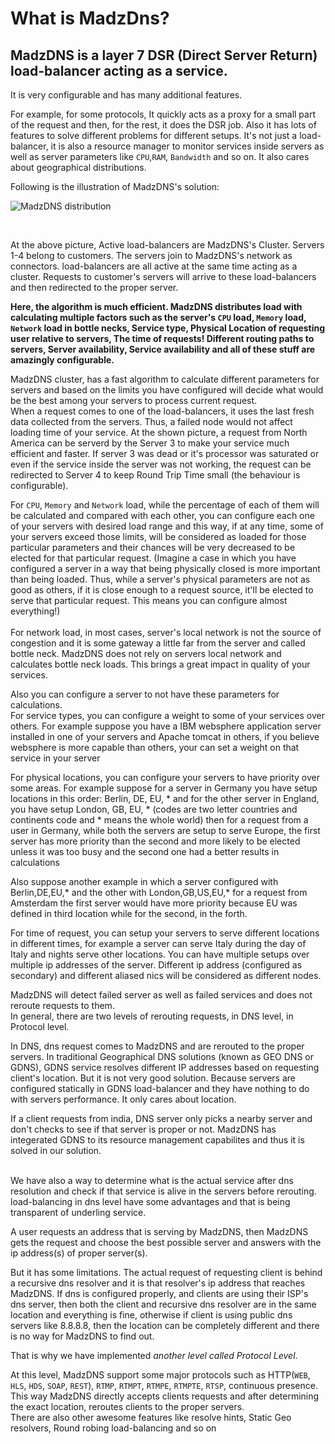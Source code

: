 # What is MadzDns?

## MadzDNS is a layer 7 DSR (Direct Server Return) load-balancer acting as a service.
It is very configurable and has many additional features.

For example, for some protocols, It quickly acts as 
a proxy for a small part of the request and then, for the rest, it does the DSR job. 
Also it has lots of features to solve different problems for different setups. 
It's not just a load-balancer, it is also a resource manager to monitor services inside 
servers as well as server parameters like `CPU`,`RAM`, `Bandwidth` and so on. 
It also cares about geographical distributions.<br> 

Following is the illustration of MadzDNS's solution:<br>

![MadzDNS distribution](/madzdns/cluster/blob/master/madzvpn_solution.png?raw=true)

<br>

At the above picture, Active load-balancers are MadzDNS's Cluster. 
Servers 1-4 belong to customers. The servers join to MadzDNS's network as connectors. 
load-balancers are all active at the same time acting as a cluster. 
Requests to customer's servers will arrive to these load-balancers and then redirected to the proper server. 

<b>Here, the algorithm is much efficient. MadzDNS distributes load with calculating multiple factors such as the 
server's `CPU` load, `Memory` load, `Network` load in bottle necks, Service type, Physical Location of requesting user relative to servers, 
The time of requests! Different routing paths to servers, Server availability, Service availability and all of these stuff are amazingly configurable.</b>

MadzDNS cluster, has a fast algorithm to calculate different parameters for servers and based on the limits you have configured will decide what would be the best among your servers to process current request.<br>
When a request comes to one of the load-balancers, it uses the last fresh data collected from the servers. Thus, a failed node would not affect loading time of your service. At the shown picture, a request from North America can be serverd by the Server 3 to make your service much efficient and faster.
If server 3 was dead or it's processor was saturated or even if the service inside the server was not working, the request can be redirected to Server 4 to keep Round Trip Time small (the behaviour is configurable).<br>
   
For `CPU`, `Memory` and `Network` load, while the percentage of each of them will be calculated and compared with each other, you can configure each one of your servers with desired load range and this way, if at any time, some of your servers exceed those limits, will be considered as loaded for those particular parameters and their chances will be very decreased to be elected for that particular request. 
(Imagine a case in which you have configured a server in a way that being physically closed is more important than being loaded. Thus, while a server's physical parameters are not as good as others, if it is close enough to a request source, it'll be elected to serve that particular request. This means you can configure almost everything!)<br>  
For network load, in most cases, server's local network is not the source of congestion and it is some gateway a little far from the server and called bottle neck. MadzDNS does not rely on servers local network and calculates bottle neck loads. This brings a great impact in quality of  your services.


Also you can configure a server to not have these parameters for calculations.<br>
For service types, you can configure a weight to some of your services over others. For example suppose you have a IBM websphere application server installed in one of your servers and Apache tomcat in others, if you believe websphere is more capable than others, your can set a weight on that service in your server

For physical locations, you can configure your servers to have priority over some areas. For example suppose for a server in Germany you have setup locations in this order: Berlin, DE, EU, * and for the other server in England, you have setup London, GB, EU, * (codes are two letter countries and continents code and * means the whole world) then for a request from a user in Germany, while both the servers are setup to serve Europe, the first server has more priority than the second and more likely to be elected unless it was too busy and the second one had a better results in calculations

Also suppose another example in which a server configured with Berlin,DE,EU,* and the other with London,GB,US,EU,* for a request from Amsterdam the first server would have more priority because EU was defined in third location while for the second, in the forth.<br>

For time of request, you can setup your servers to serve different locations in different times, for example a server can serve Italy during the day of Italy and nights serve other locations.
You can have multiple setups over multiple ip addresses of the server. Different ip address (configured as secondary) and different aliased nics will be considered as different nodes.

MadzDNS will detect failed server as well as failed services and does not reroute requests to them.<br>
In general, there are two levels of rerouting requests, in DNS level, in Protocol level.<br>

In DNS, dns request comes to MadzDNS and are rerouted to the proper servers. In traditional Geographical DNS solutions (known as GEO DNS or GDNS), GDNS service resolves different IP addresses based on requesting client's location. But it is not very good solution. Because servers are configured statically in GDNS load-balancer and they have nothing to do with servers performance. It only cares about location. 

If a client requests from india, DNS server only picks a nearby server and don't checks to see if that server is proper or not. MadzDNS has integerated GDNS to its resource management capabilites and thus it is solved in our solution. 

<br>We have also a way to determine what is the actual service after dns resolution and check if that service is alive in the servers before rerouting. load-balancing in dns level have some advantages and that is being transparent of underling service.</b> 

A user requests an address that is serving by MadzDNS, then MadzDNS gets the request and choose the best possible server and answers with the ip address(s) of proper server(s).<br>

But it has some limitations. The actual request of requesting client is behind a recursive dns resolver and it is that resolver's ip address that reaches MadzDNS. If dns is configured properly, and clients are using their ISP's dns server, then both the client and recursive dns resolver are in the same location and everything is fine, otherwise if client is using public dns servers like 8.8.8.8, then the location can be completely different and there is no way for MadzDNS to find out. 

That is why we have implemented *another level called Protocol Level*. 

At this level, MadzDNS support some major protocols such as HTTP(`WEB`, `HLS`, `HDS`, `SOAP`, `REST`), `RTMP`, `RTMPT`, `RTMPE`, `RTMPTE`, `RTSP`, continuous presence. 
This way MadzDNS directly accepts clients requests and after determining the exact location, reroutes clients to the proper servers.<br>
There are also other awesome features like resolve hints, Static Geo resolvers, Round robing load-balancing and so on<br>
